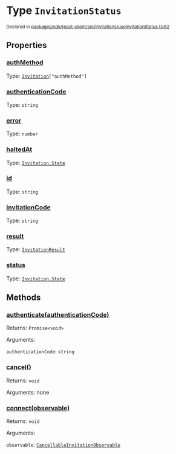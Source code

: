 # Type `InvitationStatus`
<sub>Declared in [packages/sdk/react-client/src/invitations/useInvitationStatus.ts:62](https://github.com/dxos/dxos/blob/main/packages/sdk/react-client/src/invitations/useInvitationStatus.ts#L62)</sub>




## Properties
### [authMethod](https://github.com/dxos/dxos/blob/main/packages/sdk/react-client/src/invitations/useInvitationStatus.ts#L66)
Type: <code>[Invitation](/api/@dxos/react-client/interfaces/Invitation)["authMethod"]</code>

### [authenticationCode](https://github.com/dxos/dxos/blob/main/packages/sdk/react-client/src/invitations/useInvitationStatus.ts#L65)
Type: <code>string</code>

### [error](https://github.com/dxos/dxos/blob/main/packages/sdk/react-client/src/invitations/useInvitationStatus.ts#L70)
Type: <code>number</code>

### [haltedAt](https://github.com/dxos/dxos/blob/main/packages/sdk/react-client/src/invitations/useInvitationStatus.ts#L68)
Type: <code>[Invitation.State](/api/@dxos/react-client/enums#State)</code>

### [id](https://github.com/dxos/dxos/blob/main/packages/sdk/react-client/src/invitations/useInvitationStatus.ts#L63)
Type: <code>string</code>

### [invitationCode](https://github.com/dxos/dxos/blob/main/packages/sdk/react-client/src/invitations/useInvitationStatus.ts#L64)
Type: <code>string</code>

### [result](https://github.com/dxos/dxos/blob/main/packages/sdk/react-client/src/invitations/useInvitationStatus.ts#L69)
Type: <code>[InvitationResult](/api/@dxos/react-client/types/InvitationResult)</code>

### [status](https://github.com/dxos/dxos/blob/main/packages/sdk/react-client/src/invitations/useInvitationStatus.ts#L67)
Type: <code>[Invitation.State](/api/@dxos/react-client/enums#State)</code>

## Methods
### [authenticate(authenticationCode)](https://github.com/dxos/dxos/blob/main/packages/sdk/react-client/src/invitations/useInvitationStatus.ts#L73)


Returns: <code>Promise&lt;void&gt;</code>

Arguments: 

`authenticationCode`: <code>string</code>

### [cancel()](https://github.com/dxos/dxos/blob/main/packages/sdk/react-client/src/invitations/useInvitationStatus.ts#L71)


Returns: <code>void</code>

Arguments: none

### [connect(observable)](https://github.com/dxos/dxos/blob/main/packages/sdk/react-client/src/invitations/useInvitationStatus.ts#L72)


Returns: <code>void</code>

Arguments: 

`observable`: <code>[CancellableInvitationObservable](/api/@dxos/react-client/interfaces/CancellableInvitationObservable)</code>